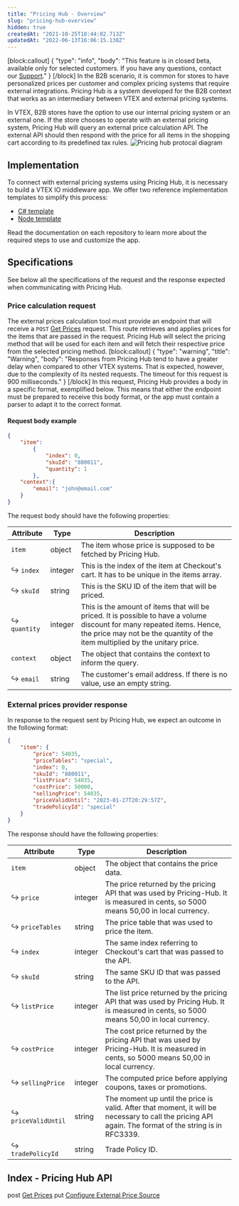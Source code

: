 ```yaml
---
title: "Pricing Hub - Overview"
slug: "pricing-hub-overview"
hidden: true
createdAt: "2021-10-25T18:44:02.713Z"
updatedAt: "2022-06-13T16:06:15.138Z"
---
```


[block:callout]
{
  "type": "info",
  "body": "This feature is in closed beta, available only for selected customers. If you have any questions, contact our [Support](https://support.vtex.com/hc/en-us/requests)."
}
[/block]
In the B2B scenario, it is common for stores to have personalized prices per customer and complex pricing systems that require external integrations. Pricing Hub is a system developed for the B2B context that works as an intermediary between VTEX and external pricing systems.

In VTEX, B2B stores have the option to use our internal pricing system or an external one. If the store chooses to operate with an external pricing system, Pricing Hub will query an external price calculation API. The external API should then respond with the price for all items in the shopping cart according to its predefined tax rules.
![Pricing hub protocal diagram](https://cdn.jsdelivr.net/gh/vtexdocs/dev-portal-content@main/images/pricing-hub-overview-0.png)

## Implementation

To connect with external pricing systems using Pricing Hub, it is necessary to build a VTEX IO middleware app. We offer two reference implementation templates to simplify this process:

- [C# template](https://github.com/vtex-apps/external-prices-app)
- [Node template](https://github.com/vtex-apps/external-prices-node)

Read the documentation on each repository to learn more about the required steps to use and customize the app.

## Specifications

See below all the specifications of the request and the response expected when communicating with Pricing Hub.

### Price calculation request

The external prices calculation tool must provide an endpoint that will receive a `POST` [Get Prices](https://developers.vtex.com/vtex-rest-api/reference/post_api-pricing-hub-prices) request. This route retrieves and applies prices for the items that are passed in the request. Pricing Hub will select the pricing method that will be used for each item and will fetch their respective price from the selected pricing method.
[block:callout]
{
  "type": "warning",
  "title": "Warning",
  "body": "Responses from Pricing Hub tend to have a greater delay when compared to other VTEX systems. That is expected, however, due to the complexity of its nested requests. The timeout for this request is 900 milliseconds."
}
[/block]
In this request, Pricing Hub provides a body in a specific format, exemplified below. This means that either the endpoint must be prepared to receive this body format, or the app must contain a parser to adapt it to the correct format.

#### Request body example

```json
{
    "item": 
        {
            "index": 0,
            "skuId": "880011",
            "quantity": 1
        },
    "context":{
        "email": "john@email.com"
    }
}
```

The request body should have the following properties:

| **Attribute** | **Type** | **Description**                                                                                                                                                                                          |
|---------------|----------|----------------------------------------------------------------------------------------------------------------------------------------------------------------------------------------------------------|
| `item`        | object   | The item whose price is supposed to be fetched by Pricing Hub.                                                                                                                                           |
| ↪ `index`     | integer  | This is the index of the item at Checkout's cart. It has to be unique in the items array.                                                                                                                |
| ↪ `skuId`     | string   | This is the SKU ID of the item that will be priced.                                                                                                                                                      |
| ↪ `quantity`  | integer  | This is the amount of items that will be priced. It is possible to have a volume discount for many repeated items. Hence, the price may not be the quantity of the item multiplied by the unitary price. |
| `context`     | object   | The object that contains the context to inform the query.                                                                                                                                                |
| ↪ `email`     | string   | The customer's email address. If there is no value, use an empty string.                                                                                                                                 |

### External prices provider response

In response to the request sent by Pricing Hub, we expect an outcome in the following format:

```json
{
    "item": {
        "price": 54035,
        "priceTables": "special",
        "index": 0,
        "skuId": "880011",
        "listPrice": 54035,
        "costPrice": 50000,
        "sellingPrice": 54035,
        "priceValidUntil": "2023-01-27T20:29:57Z",
        "tradePolicyId": "special"
    }
}
```

The response should have the following properties:

| **Attribute**       | **Type** | **Description**                                                                                                                                        |
|---------------------|----------|--------------------------------------------------------------------------------------------------------------------------------------------------------|
| `item`              | object   | The object that contains the price data.                                                                                                               |
| ↪ `price`           | integer  | The price returned by the pricing API that was used by Pricing-Hub. It is measured in cents, so 5000 means 50,00 in local currency.                    |
| ↪ `priceTables`     | string   | The price table that was used to price the item.                                                                                                       |
| ↪ `index`           | integer  | The same index referring to Checkout's cart that was passed to the API.                                                                                |
| ↪ `skuId`           | string   | The same SKU ID that was passed to the API.                                                                                                            |
| ↪ `listPrice`       | integer  | The list price returned by the pricing API that was used by Pricing Hub. It is measured in cents, so 5000 means 50,00 in local currency.               |
| ↪ `costPrice`       | integer  | The cost price returned by the pricing API that was used by Pricing-Hub. It is measured in cents, so 5000 means 50,00 in local currency.               |
| ↪ `sellingPrice`    | integer  | The computed price before applying coupons, taxes or promotions.                                                                                       |
| ↪ `priceValidUntil` | string   | The moment up until the price is valid. After that moment, it will be necessary to call the pricing API again. The format of the string is in RFC3339. |
| ↪ `tradePolicyId`   | string   | Trade Policy ID.                                                                                                                                       |

## Index - Pricing Hub API

<span class="APIMethod APIMethod_fixedWidth APIMethod_post" data-testid="http-method">post</span> [Get Prices](https://developers.vtex.com/vtex-rest-api/reference/post_api-pricing-hub-prices)
<span class="APIMethod APIMethod_fixedWidth APIMethod_put" data-testid="http-method">put</span> [Configure External Price Source](https://developers.vtex.com/vtex-rest-api/reference/configexternalpricesource)
